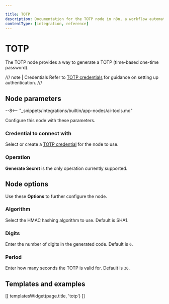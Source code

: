```yaml
---

title: TOTP
description: Documentation for the TOTP node in n8n, a workflow automation platform. Includes guidance on usage, and links to examples.
contentType: [integration, reference]
---
```


# TOTP

The TOTP node provides a way to generate a TOTP (time-based one-time password).

/// note | Credentials
Refer to [TOTP credentials](/integrations/builtin/credentials/totp.md) for guidance on setting up authentication. 
///

## Node parameters

--8<-- "_snippets/integrations/builtin/app-nodes/ai-tools.md"

Configure this node with these parameters.

### Credential to connect with

Select or create a [TOTP credential](/integrations/builtin/credentials/totp.md) for the node to use.

### Operation

**Generate Secret** is the only operation currently supported.

## Node options

Use these **Options** to further configure the node.

### Algorithm

Select the HMAC hashing algorithm to use. Default is SHA1.

### Digits

Enter the number of digits in the generated code. Default is `6`.

### Period

Enter how many seconds the TOTP is valid for. Default is `30`.

## Templates and examples

<!-- see https://www.notion.so/n8n/Pull-in-templates-for-the-integrations-pages-37c716837b804d30a33b47475f6e3780 -->
[[ templatesWidget(page.title, 'totp') ]]
